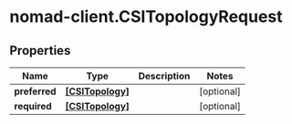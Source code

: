 # nomad-client.CSITopologyRequest

## Properties

Name | Type | Description | Notes
------------ | ------------- | ------------- | -------------
**preferred** | [**[CSITopology]**](CSITopology.md) |  | [optional] 
**required** | [**[CSITopology]**](CSITopology.md) |  | [optional] 


